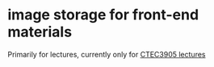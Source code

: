 # image storage for front-end materials

Primarily for lectures, currently only for [CTEC3905 lectures](https://github.com/CTEC3905/lectures)
